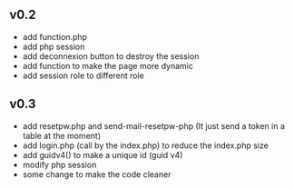 ## v0.2

- add function.php
- add php session 
- add deconnexion button to destroy the session
- add function to make the page more dynamic
- add session role to different role

## v0.3

- add resetpw.php and send-mail-resetpw-php (It just send a token in a table at the moment)
- add login.php (call by the index.php) to reduce the index.php size
- add guidv4() to make a unique id (guid v4)
- modify php session
- some change to make the code cleaner